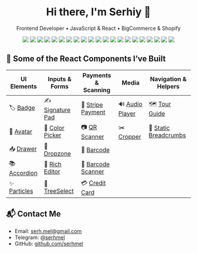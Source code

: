 <h1 align="center">Hi there, I'm Serhiy 👋</h1>

<p align="center">
    Frontend Developer • JavaScript & React • BigCommerce & Shopify
</p>

<p align="center">
  <img src="https://img.shields.io/badge/-JavaScript-F7DF1E?logo=javascript&logoColor=000" />
  <img src="https://img.shields.io/badge/-React-61DAFB?logo=react&logoColor=000" />
  <img src="https://img.shields.io/badge/-Redux-764ABC?logo=redux&logoColor=fff" />
  <img src="https://img.shields.io/badge/-React%20Hooks-61DAFB?logo=react&logoColor=000" />
  <img src="https://img.shields.io/badge/-HTML5-E34F26?logo=html5&logoColor=fff" />
  <img src="https://img.shields.io/badge/-CSS3-1572B6?logo=css3" />
  <img src="https://img.shields.io/badge/-SASS-CC6699?logo=sass&logoColor=fff" />
  <img src="https://img.shields.io/badge/-LESS-1D365D?logo=less&logoColor=fff" />
  <img src="https://img.shields.io/badge/-Git-F05032?logo=git&logoColor=fff" />
  <img src="https://img.shields.io/badge/-REST%20API-000?logo=postman&logoColor=orange" />
  <img src="https://img.shields.io/badge/-GraphQL-E10098?logo=graphql&logoColor=fff" />
  <img src="https://img.shields.io/badge/-jQuery-0769AD?logo=jquery&logoColor=fff" />
  <img src="https://img.shields.io/badge/-MUI-007FFF?logo=mui&logoColor=fff" />
  <img src="https://img.shields.io/badge/-BigCommerce-121118?logo=bigcommerce&logoColor=fff" />
  <img src="https://img.shields.io/badge/-Shopify-7AB55C?logo=shopify&logoColor=fff" />
  <img src="https://img.shields.io/badge/-JSON-000?logo=json&logoColor=white" />
  <img src="https://img.shields.io/badge/-Jira-0052CC?logo=jira&logoColor=fff" />
  <img src="https://img.shields.io/badge/-OOP-4B0082?logo=codeforces&logoColor=white" />
  <img src="https://img.shields.io/badge/-Webpack-8DD6F9?logo=webpack&logoColor=000" />
  <img src="https://img.shields.io/badge/-Docker-2496ED?logo=docker&logoColor=fff" />
  <img src="https://img.shields.io/badge/-Node.js-339933?logo=nodedotjs&logoColor=fff" />
</p>

## 🧩 Some of the React Components I’ve Built

| UI Elements                                                                                     | Inputs & Forms                                                                                          | Payments & Scanning                                                                                         | Media                                                                                                 | Navigation & Helpers                                                                                              |
|-------------------------------------------------------------------------------------------------|---------------------------------------------------------------------------------------------------------|-------------------------------------------------------------------------------------------------------------|-------------------------------------------------------------------------------------------------------|-------------------------------------------------------------------------------------------------------------------|
| 🏷️ [Badge](https://github.com/serhmel/ui-builder-library/tree/main/components/bl-badge)        | ✍️ [Signature Pad](https://github.com/serhmel/ui-builder-library/tree/main/components/bl-signature-pad) | 🔐 [Stripe Payment](https://github.com/serhmel/ui-builder-library/tree/main/components/bl-stripe-payment)   | 🔊 [Audio Player](https://github.com/serhmel/ui-builder-library/tree/main/components/bl-audio-player) | 🗺️ [Tour Guide](https://github.com/serhmel/ui-builder-library/tree/main/components/bl-tour-guide)                |
| 👤 [Avatar](https://github.com/serhmel/ui-builder-library/tree/main/components/bl-avatar)       | 🎨 [Color Picker](https://github.com/serhmel/ui-builder-library/tree/main/components/bl-color-picker)   | 📷 [QR Scanner](https://github.com/serhmel/ui-builder-library/tree/main/components/bl-qr-scanner)           | ✂️ [Cropper](https://github.com/serhmel/ui-builder-library/tree/main/components/bl-cropper)           | 🧭 [Static Breadcrumbs](https://github.com/serhmel/ui-builder-library/tree/main/components/bl-static-breadcrumbs) |
| 📥 [Drawer](https://github.com/serhmel/ui-builder-library/tree/main/components/bl-drawer)       | 📂 [Dropzone](https://github.com/serhmel/ui-builder-library/tree/main/components/bl-dropzone)           | 🧾 [Barcode](https://github.com/serhmel/ui-builder-library/tree/main/components/bl-barcode)                 |                                                                                                       |                                                                                                                   |
| 📚 [Accordion](https://github.com/serhmel/ui-builder-library/tree/main/components/bl-accordion) | 📝 [Rich Editor](https://github.com/serhmel/ui-builder-library/tree/main/components/bl-rich-editor)     | 📎 [Barcode Scanner](https://github.com/serhmel/ui-builder-library/tree/main/components/bl-barcode-scanner) |                                                                                                       |                                                                                                                   |
| ✨ [Particles](https://github.com/serhmel/ui-builder-library/tree/main/components/bl-particles)  | 🌲 [TreeSelect](https://github.com/serhmel/ui-builder-library/tree/main/components/bl-tree-select)      | 💳 [Credit Card](https://github.com/serhmel/ui-builder-library/tree/main/components/bl-credit-card)         |                                                                                                       |                                                                                                                   |

## 📬 Contact Me

- Email: [serh.mel@gmail.com](mailto:serh.mel@gmail.com)
- Telegram: [@serhmel](https://t.me/serhmel)
- GitHub: [github.com/serhmel](https://github.com/serhmel)
